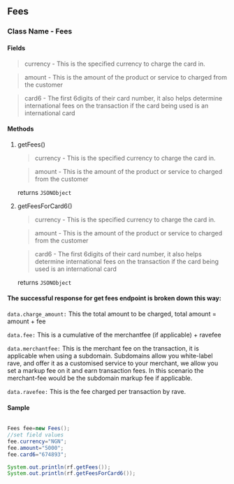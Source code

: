 ## Fees

### Class Name - Fees


#### Fields
>currency - This is the specified currency to charge the card in.

>amount - This is the amount of the product or service to charged from the customer

>card6 - The first 6digits of their card number, it also helps determine international fees on the transaction if the card being used is an international card

#### Methods
1. getFees()


    >currency - This is the specified currency to charge the card in.
    
    >amount - This is the amount of the product or service to charged from the customer

    returns `JSONObject`
    

2. getFeesForCard6()

    >currency - This is the specified currency to charge the card in.
    
    >amount - This is the amount of the product or service to charged from the customer
    
    >card6 - The first 6digits of their card number, it also helps determine international fees on the transaction if the card being used is an international card
    
    returns `JSONObject`
    
#### The successful response for get fees endpoint is broken down this way:

 `data.charge_amount:` This the total amount to be charged, total amount = amount + fee

 `data.fee:` This is a cumulative of the merchantfee (if applicable) + ravefee

 `data.merchantfee:` This is the merchant fee on the transaction, it is applicable when using a subdomain. Subdomains allow you white-label rave, and offer it as a customised service to your merchant, we allow you set a markup fee on it and earn transaction fees. In this scenario the merchant-fee would be the subdomain markup fee if applicable.

 `data.ravefee:` This is the fee charged per transaction by rave.
 
 
#### Sample

```java

Fees fee=new Fees();
//set field values
fee.currency="NGN";
fee.amount="5000";
fee.card6="674893";

System.out.println(rf.getFees());
System.out.println(rf.getFeesForCard6());

```

